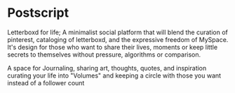 # Postscript
Letterboxd for life; A minimalist social platform that will blend the curation of pinterest, cataloging of letterboxd, and the expressive freedom of MySpace. It's design for those who want to share their lives, moments or keep little secrets to themselves without pressure, algorithms or comparison.

A space for Journaling, sharing art, thoughts, quotes, and inspiration
curating your life into "Volumes" and keeping a circle with those you want instead of a follower count
